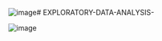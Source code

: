 ![image](https://github.com/shwet369/EXPLORATORY-DATA-ANALYSIS-/assets/136867631/c159bacd-7fa4-4de3-8e46-94b69d7b4a1f)# EXPLORATORY-DATA-ANALYSIS-

![image](https://github.com/shwet369/EXPLORATORY-DATA-ANALYSIS-/assets/136867631/0ece1e1d-5057-436d-9380-e2cabb397d91)


